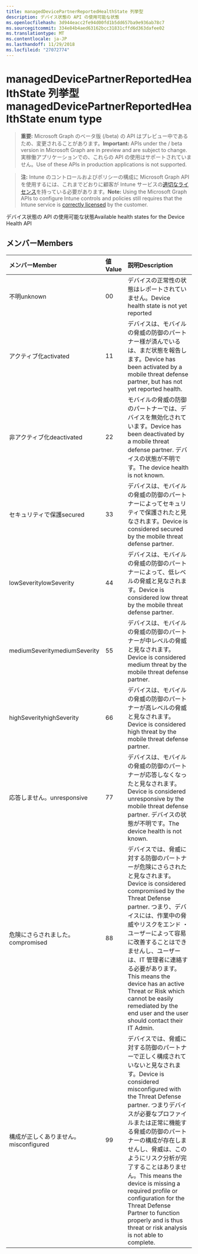 ```yaml
---
title: managedDevicePartnerReportedHealthState 列挙型
description: デバイス状態の API の使用可能な状態
ms.openlocfilehash: 3d944eacc2fe94d00fd1b5dd657ba9e936ab78c7
ms.sourcegitcommit: 334e84b4aed63162bcc31831cffd6d363dafee02
ms.translationtype: MT
ms.contentlocale: ja-JP
ms.lasthandoff: 11/29/2018
ms.locfileid: "27072774"
---
```

# <a name="manageddevicepartnerreportedhealthstate-enum-type"></a><span data-ttu-id="da4f6-103">managedDevicePartnerReportedHealthState 列挙型</span><span class="sxs-lookup"><span data-stu-id="da4f6-103">managedDevicePartnerReportedHealthState enum type</span></span>

> <span data-ttu-id="da4f6-104">**重要:** Microsoft Graph のベータ版 (/beta) の API はプレビュー中であるため、変更されることがあります。</span><span class="sxs-lookup"><span data-stu-id="da4f6-104">**Important:** APIs under the / beta version in Microsoft Graph are in preview and are subject to change.</span></span> <span data-ttu-id="da4f6-105">実稼働アプリケーションでの、これらの API の使用はサポートされていません。</span><span class="sxs-lookup"><span data-stu-id="da4f6-105">Use of these APIs in production applications is not supported.</span></span>

> <span data-ttu-id="da4f6-106">**注:** Intune のコントロールおよびポリシーの構成に Microsoft Graph API を使用するには、これまでどおりに顧客が Intune サービスの[適切なライセンス](https://go.microsoft.com/fwlink/?linkid=839381)を持っている必要があります。</span><span class="sxs-lookup"><span data-stu-id="da4f6-106">**Note:** Using the Microsoft Graph APIs to configure Intune controls and policies still requires that the Intune service is [correctly licensed](https://go.microsoft.com/fwlink/?linkid=839381) by the customer.</span></span>

<span data-ttu-id="da4f6-107">デバイス状態の API の使用可能な状態</span><span class="sxs-lookup"><span data-stu-id="da4f6-107">Available health states for the Device Health API</span></span>
## <a name="members"></a><span data-ttu-id="da4f6-108">メンバー</span><span class="sxs-lookup"><span data-stu-id="da4f6-108">Members</span></span>
|<span data-ttu-id="da4f6-109">メンバー</span><span class="sxs-lookup"><span data-stu-id="da4f6-109">Member</span></span>|<span data-ttu-id="da4f6-110">値</span><span class="sxs-lookup"><span data-stu-id="da4f6-110">Value</span></span>|<span data-ttu-id="da4f6-111">説明</span><span class="sxs-lookup"><span data-stu-id="da4f6-111">Description</span></span>|
|:---|:---|:---|
|<span data-ttu-id="da4f6-112">不明</span><span class="sxs-lookup"><span data-stu-id="da4f6-112">unknown</span></span>|<span data-ttu-id="da4f6-113">0</span><span class="sxs-lookup"><span data-stu-id="da4f6-113">0</span></span>|<span data-ttu-id="da4f6-114">デバイスの正常性の状態はレポートされていません。</span><span class="sxs-lookup"><span data-stu-id="da4f6-114">Device health state is not yet reported</span></span>|
|<span data-ttu-id="da4f6-115">アクティブ化</span><span class="sxs-lookup"><span data-stu-id="da4f6-115">activated</span></span>|<span data-ttu-id="da4f6-116">1</span><span class="sxs-lookup"><span data-stu-id="da4f6-116">1</span></span>|<span data-ttu-id="da4f6-117">デバイスは、モバイルの脅威の防御のパートナー様が済んでいるは、まだ状態を報告します。</span><span class="sxs-lookup"><span data-stu-id="da4f6-117">Device has been activated by a mobile threat defense partner, but has not yet reported health.</span></span>|
|<span data-ttu-id="da4f6-118">非アクティブ化</span><span class="sxs-lookup"><span data-stu-id="da4f6-118">deactivated</span></span>|<span data-ttu-id="da4f6-119">2</span><span class="sxs-lookup"><span data-stu-id="da4f6-119">2</span></span>|<span data-ttu-id="da4f6-120">モバイルの脅威の防御のパートナーでは、デバイスを無効化されています。</span><span class="sxs-lookup"><span data-stu-id="da4f6-120">Device has been deactivated by a mobile threat defense partner.</span></span> <span data-ttu-id="da4f6-121">デバイスの状態が不明です。</span><span class="sxs-lookup"><span data-stu-id="da4f6-121">The device health is not known.</span></span>|
|<span data-ttu-id="da4f6-122">セキュリティで保護</span><span class="sxs-lookup"><span data-stu-id="da4f6-122">secured</span></span>|<span data-ttu-id="da4f6-123">3</span><span class="sxs-lookup"><span data-stu-id="da4f6-123">3</span></span>|<span data-ttu-id="da4f6-124">デバイスは、モバイルの脅威の防御のパートナーによってセキュリティで保護されたと見なされます。</span><span class="sxs-lookup"><span data-stu-id="da4f6-124">Device is considered secured by the mobile threat defense partner.</span></span>|
|<span data-ttu-id="da4f6-125">lowSeverity</span><span class="sxs-lookup"><span data-stu-id="da4f6-125">lowSeverity</span></span>|<span data-ttu-id="da4f6-126">4</span><span class="sxs-lookup"><span data-stu-id="da4f6-126">4</span></span>|<span data-ttu-id="da4f6-127">デバイスは、モバイルの脅威の防御のパートナーによって、低レベルの脅威と見なされます。</span><span class="sxs-lookup"><span data-stu-id="da4f6-127">Device is considered low threat by the mobile threat defense partner.</span></span>|
|<span data-ttu-id="da4f6-128">mediumSeverity</span><span class="sxs-lookup"><span data-stu-id="da4f6-128">mediumSeverity</span></span>|<span data-ttu-id="da4f6-129">5</span><span class="sxs-lookup"><span data-stu-id="da4f6-129">5</span></span>|<span data-ttu-id="da4f6-130">デバイスは、モバイルの脅威の防御のパートナーが中レベルの脅威と見なされます。</span><span class="sxs-lookup"><span data-stu-id="da4f6-130">Device is considered medium threat by the mobile threat defense partner.</span></span>|
|<span data-ttu-id="da4f6-131">highSeverity</span><span class="sxs-lookup"><span data-stu-id="da4f6-131">highSeverity</span></span>|<span data-ttu-id="da4f6-132">6</span><span class="sxs-lookup"><span data-stu-id="da4f6-132">6</span></span>|<span data-ttu-id="da4f6-133">デバイスは、モバイルの脅威の防御のパートナーが高レベルの脅威と見なされます。</span><span class="sxs-lookup"><span data-stu-id="da4f6-133">Device is considered high threat by the mobile threat defense partner.</span></span>|
|<span data-ttu-id="da4f6-134">応答しません。</span><span class="sxs-lookup"><span data-stu-id="da4f6-134">unresponsive</span></span>|<span data-ttu-id="da4f6-135">7</span><span class="sxs-lookup"><span data-stu-id="da4f6-135">7</span></span>|<span data-ttu-id="da4f6-136">デバイスは、モバイルの脅威の防御のパートナーが応答しなくなったと見なされます。</span><span class="sxs-lookup"><span data-stu-id="da4f6-136">Device is considered unresponsive by the mobile threat defense partner.</span></span> <span data-ttu-id="da4f6-137">デバイスの状態が不明です。</span><span class="sxs-lookup"><span data-stu-id="da4f6-137">The device health is not known.</span></span>|
|<span data-ttu-id="da4f6-138">危険にさらされました。</span><span class="sxs-lookup"><span data-stu-id="da4f6-138">compromised</span></span>|<span data-ttu-id="da4f6-139">8</span><span class="sxs-lookup"><span data-stu-id="da4f6-139">8</span></span>|<span data-ttu-id="da4f6-140">デバイスでは、脅威に対する防御のパートナーが危険にさらされたと見なされます。</span><span class="sxs-lookup"><span data-stu-id="da4f6-140">Device is considered compromised by the Threat Defense partner.</span></span> <span data-ttu-id="da4f6-141">つまり、デバイスには、作業中の脅威やリスクをエンド ・ ユーザーによって容易に改善することはできませんし、ユーザーは、IT 管理者に連絡する必要があります。</span><span class="sxs-lookup"><span data-stu-id="da4f6-141">This means the device has an active Threat or Risk which cannot be easily remediated by the end user and the user should contact their IT Admin.</span></span>|
|<span data-ttu-id="da4f6-142">構成が正しくありません。</span><span class="sxs-lookup"><span data-stu-id="da4f6-142">misconfigured</span></span>|<span data-ttu-id="da4f6-143">9</span><span class="sxs-lookup"><span data-stu-id="da4f6-143">9</span></span>|<span data-ttu-id="da4f6-144">デバイスでは、脅威に対する防御のパートナーで正しく構成されていないと見なされます。</span><span class="sxs-lookup"><span data-stu-id="da4f6-144">Device is considered misconfigured with the Threat Defense partner.</span></span> <span data-ttu-id="da4f6-145">つまりデバイスが必要なプロファイルまたは正常に機能する脅威の防御のパートナーの構成が存在しませんし、脅威は、このようにリスク分析が完了することはありません。</span><span class="sxs-lookup"><span data-stu-id="da4f6-145">This means the device is missing a required profile or configuration for the Threat Defense Partner to function properly and is thus threat or risk analysis is not able to complete.</span></span>|





